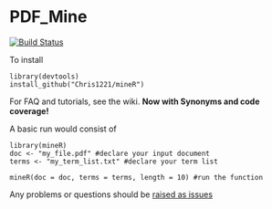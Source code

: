 # PDF_Mine

[![Build Status](https://travis-ci.org/Chris1221/mineR.svg?branch=master)](https://travis-ci.org/Chris1221/mineR)

To install

```{R}
library(devtools)
install_github("Chris1221/mineR")
```

For FAQ and tutorials, see the wiki. **Now with Synonyms and code coverage!**

A basic run would consist of

```{R}
library(mineR)
doc <- "my_file.pdf" #declare your input document
terms <- "my_term_list.txt" #declare your term list

mineR(doc = doc, terms = terms, length = 10) #run the function
```

Any problems or questions should be [raised as issues](https://github.com/Chris1221/mineR/issues/new)
